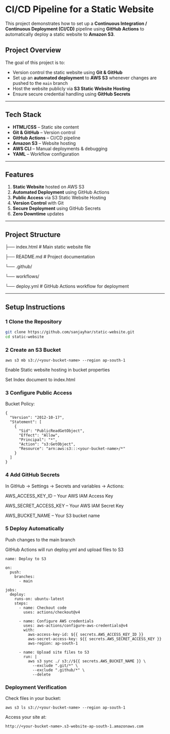 #  CI/CD Pipeline for a Static Website

This project demonstrates how to set up a **Continuous Integration / Continuous Deployment (CI/CD)** pipeline using **GitHub Actions** to automatically deploy a static website to **Amazon S3**.

##  Project Overview
The goal of this project is to:
- Version control the static website using **Git & GitHub**
- Set up an **automated deployment** to **AWS S3** whenever changes are pushed to the `main` branch
- Host the website publicly via **S3 Static Website Hosting**
- Ensure secure credential handling using **GitHub Secrets**

---

##  Tech Stack
- **HTML/CSS** – Static site content
- **Git & GitHub** – Version control
- **GitHub Actions** – CI/CD pipeline
- **Amazon S3** – Website hosting
- **AWS CLI** – Manual deployments & debugging
- **YAML** – Workflow configuration

---

##  Features
1. **Static Website** hosted on AWS S3
2. **Automated Deployment** using GitHub Actions
3. **Public Access** via S3 Static Website Hosting
4. **Version Control** with Git
5. **Secure Deployment** using GitHub Secrets
6. **Zero Downtime** updates

---



##  Project Structure

├── index.html # Main static website file

├── README.md # Project documentation

└── .github/

└── workflows/

└── deploy.yml # GitHub Actions workflow for deployment


---

##  Setup Instructions

### 1️ Clone the Repository
```bash
git clone https://github.com/sanjayhar/static-website.git
cd static-website
```

### 2 Create an S3 Bucket

```
aws s3 mb s3://<your-bucket-name> --region ap-south-1
```

Enable Static website hosting in bucket properties

Set Index document to index.html

### 3️ Configure Public Access
Bucket Policy:

```
{
  "Version": "2012-10-17",
  "Statement": [
    {
      "Sid": "PublicReadGetObject",
      "Effect": "Allow",
      "Principal": "*",
      "Action": "s3:GetObject",
      "Resource": "arn:aws:s3:::<your-bucket-name>/*"
    }
  ]
}
```

### 4️ Add GitHub Secrets

In GitHub → Settings → Secrets and variables → Actions:

AWS_ACCESS_KEY_ID – Your AWS IAM Access Key

AWS_SECRET_ACCESS_KEY – Your AWS IAM Secret Key

AWS_BUCKET_NAME – Your S3 bucket name

### 5️ Deploy Automatically

Push changes to the main branch

GitHub Actions will run deploy.yml and upload files to S3

```
name: Deploy to S3

on:
  push:
    branches:
      - main

jobs:
  deploy:
    runs-on: ubuntu-latest
    steps:
      - name: Checkout code
        uses: actions/checkout@v4

      - name: Configure AWS credentials
        uses: aws-actions/configure-aws-credentials@v4
        with:
          aws-access-key-id: ${{ secrets.AWS_ACCESS_KEY_ID }}
          aws-secret-access-key: ${{ secrets.AWS_SECRET_ACCESS_KEY }}
          aws-region: ap-south-1

      - name: Upload site files to S3
        run: |
          aws s3 sync ./ s3://${{ secrets.AWS_BUCKET_NAME }} \
            --exclude ".git/*" \
            --exclude ".github/*" \
            --delete
```

###  Deployment Verification

Check files in your bucket:

```
aws s3 ls s3://<your-bucket-name> --region ap-south-1
```

Access your site at:
```
http://<your-bucket-name>.s3-website-ap-south-1.amazonaws.com
```
